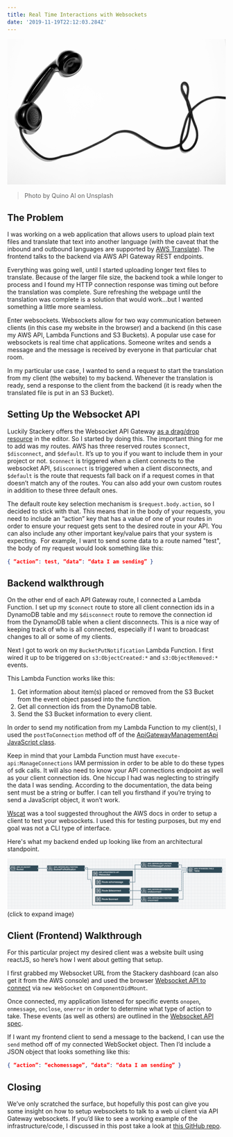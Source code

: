 ```yaml
---
title: Real Time Interactions with Websockets
date: '2019-11-19T22:12:03.284Z'
---
```


![Phone](./phone.jpg)

> Photo by Quino Al on Unsplash

## The Problem

I was working on a web application that allows users to upload plain text files and translate that text into another language (with the caveat that the inbound and outbound languages are supported by <a href="https://docs.aws.amazon.com/translate/latest/dg/what-is.html" target="_blank" rel="noopener noreferrer">AWS Translate</a>). The frontend talks to the backend via AWS API Gateway REST endpoints.

Everything was going well, until I started uploading longer text files to translate. Because of the larger file size, the backend took a while longer to process and I found my HTTP connection response was timing out before the translation was complete. Sure refreshing the webpage until the translation was complete is a solution that would work...but I wanted something a little more seamless.

Enter websockets. Websockets allow for two way communication between clients (in this case my website in the browser) and a backend (in this case my AWS API, Lambda Functions and S3 Buckets). A popular use case for websockets is real time chat applications. Someone writes and sends a message and the message is received by everyone in that particular chat room.

In my particular use case, I wanted to send a request to start the translation from my client (the website) to my backend. Whenever the translation is ready, send a response to the client from the backend (it is ready when the translated file is put in an S3 Bucket).

## Setting Up the Websocket API

Luckily Stackery offers the Websocket API Gateway <a href="https://docs.stackery.io/docs/api/nodes/WebSocketApi/" target="_blank" rel="noopener noreferrer">as a drag/drop resource</a> in the editor. So I started by doing this. The important thing for me to add was my routes. AWS has three reserved routes `$connect`, `$disconnect`, and `$default`. It’s up to you if you want to include them in your project or not. `$connect` is triggered when a client connects to the websocket API, `$disconnect` is triggered when a client disconnects, and `$default` is the route that requests fall back on if a request comes in that doesn’t match any of the routes. You can also add your own custom routes in addition to these three default ones.

The default route key selection mechanism is `$request.body.action`, so I decided to stick with that. This means that in the body of your requests, you need to include an “action” key that has a value of one of your routes in order to ensure your request gets sent to the desired route in your API. You can also include any other important key/value pairs that your system is expecting.  For example, I want to send some data to a route named "test", the body of my request would look something like this:

```json
{ “action”: test, “data”: “data I am sending” }
```

## Backend walkthrough

On the other end of each API Gateway route, I connected a Lambda Function. I set up my `$connect` route to store all client connection ids in a DynamoDB table and my `$disconnect` route to remove the connection id from the DynamoDB table when a client disconnects. This is a nice way of keeping track of who is all connected, especially if I want to broadcast changes to all or some of my clients.

Next I got to work on my `BucketPutNotification` Lambda Function. I first wired it up to be triggered on `s3:ObjectCreated:*` and `s3:ObjectRemoved:*` events.

This Lambda Function works like this:

1. Get information about item(s) placed or removed from the S3 Bucket from the event object passed into the function.
2. Get all connection ids from the DynamoDB table.
3. Send the S3 Bucket information to every client.

In order to send my notification from my Lambda Function to my client(s), I used the `postToConnection` method off of the <a href="https://docs.aws.amazon.com/AWSJavaScriptSDK/latest/AWS/ApiGatewayManagementApi.html#postToConnection-property" target="_blank" rel="noopener noreferrer">ApiGatewayManagementApi JavaScript class</a>.

Keep in mind that your Lambda Function must have `execute-api:ManageConnections` IAM permission in order to be able to do these types of sdk calls. It will also need to know your API connections endpoint as well as your client connection ids. One hiccup I had was neglecting to stringify the data I was sending. According to the documentation, the data being sent must be a string or buffer. I can tell you firsthand if you’re trying to send a JavaScript object, it won’t work.

<a href="https://www.npmjs.com/package/wscat" target="_blank" rel="noopener noreferrer">Wscat</a> was a tool suggested throughout the AWS docs in order to setup a client to test your websockets. I used this for testing purposes, but my end goal was not a CLI type of interface.

Here's what my backend ended up looking like from an architectural standpoint.

![Architecture](./websocketarchitecture.png)
(click to expand image)

## Client (Frontend) Walkthrough

For this particular project my desired client was a website built using reactJS, so here’s how I went about getting that setup.

I first grabbed my Websocket URL from the Stackery dashboard (can also get it from the AWS console) and used the browser <a href="https://developer.mozilla.org/en-US/docs/Web/API/WebSockets_API" target="_blank" rel="noopener noreferrer">Websocket API to connect</a> via `new WebSocket` on `ComponentDidMount`.

Once connected, my application listened for specific events `onopen`, `onmessage`, `onclose`, `onerror` in order to determine what type of action to take. These events (as well as others) are outlined in the <a href="https://developer.mozilla.org/en-US/docs/Web/API/WebSocket" target="_blank" rel="noopener noreferrer">Websocket API spec</a>.

If I want my frontend client to send a message to the backend, I can use the `send` method off of my connected WebSocket object. Then I’d include a JSON object that looks something like this:

```json
{ “action”: “echomessage”, “data”: “data I am sending” }
```

## Closing

We’ve only scratched the surface, but hopefully this post can give you some insight on how to setup websockets to talk to a web ui client via API Gateway websockets. If you’d like to see a working example of the infrastructure/code, I discussed in this post take a look at <a href="https://github.com/deeheber/websockets" target="_blank" rel="noopener noreferrer">this GitHub repo</a>.
